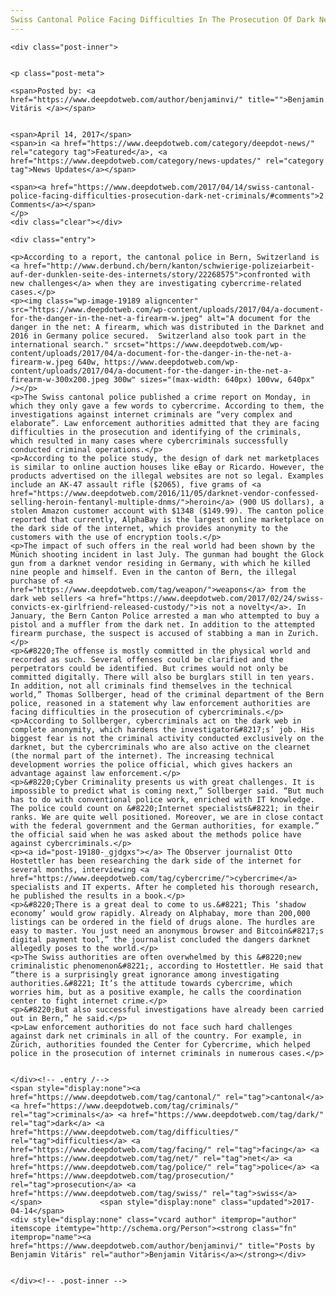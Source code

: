 ```yaml
---
Swiss Cantonal Police Facing Difficulties In The Prosecution Of Dark Net Criminals
---
```

<article class="post-listing post-19180 post type-post status-publish format-standard has-post-thumbnail hentry category-deepdot-news category-news-updates tag-cantonal tag-criminals tag-dark tag-difficulties tag-facing tag-net tag-police tag-prosecution tag-swiss">
    
    <div class="post-inner">
    
    
    <p class="post-meta">
    
    <span>Posted by: <a href="https://www.deepdotweb.com/author/benjaminvi/" title="">Benjamin Vitáris </a></span>
    
    
    <span>April 14, 2017</span>
    <span>in <a href="https://www.deepdotweb.com/category/deepdot-news/" rel="category tag">Featured</a>, <a href="https://www.deepdotweb.com/category/news-updates/" rel="category tag">News Updates</a></span>
    
    <span><a href="https://www.deepdotweb.com/2017/04/14/swiss-cantonal-police-facing-difficulties-prosecution-dark-net-criminals/#comments">2 Comments</a></span>
    </p>
    <div class="clear"></div>
    
    <div class="entry">
    
    <p>According to a report, the cantonal police in Bern, Switzerland is <a href="http://www.derbund.ch/bern/kanton/schwierige-polizeiarbeit-auf-der-dunklen-seite-des-internets/story/22268575">confronted with new challenges</a> when they are investigating cybercrime-related cases.</p>
    <p><img class="wp-image-19189 aligncenter" src="https://www.deepdotweb.com/wp-content/uploads/2017/04/a-document-for-the-danger-in-the-net-a-firearm-w.jpeg" alt="A document for the danger in the net: A firearm, which was distributed in the Darknet and 2016 in Germany police secured.  Switzerland also took part in the international search." srcset="https://www.deepdotweb.com/wp-content/uploads/2017/04/a-document-for-the-danger-in-the-net-a-firearm-w.jpeg 640w, https://www.deepdotweb.com/wp-content/uploads/2017/04/a-document-for-the-danger-in-the-net-a-firearm-w-300x200.jpeg 300w" sizes="(max-width: 640px) 100vw, 640px" /></p>
    <p>The Swiss cantonal police published a crime report on Monday, in which they only gave a few words to cybercrime. According to them, the investigations against internet criminals are “very complex and elaborate”. Law enforcement authorities admitted that they are facing difficulties in the prosecution and identifying of the criminals, which resulted in many cases where cybercriminals successfully conducted criminal operations.</p>
    <p>According to the police study, the design of dark net marketplaces is similar to online auction houses like eBay or Ricardo. However, the products advertised on the illegal websites are not so legal. Examples include an AK-47 assault rifle ($2065), five grams of <a href="https://www.deepdotweb.com/2016/11/05/darknet-vendor-confessed-selling-heroin-fentanyl-multiple-dnms/">heroin</a> (900 US dollars), a stolen Amazon customer account with $1348 ($149.99). The canton police reported that currently, AlphaBay is the largest online marketplace on the dark side of the internet, which provides anonymity to the customers with the use of encryption tools.</p>
    <p>The impact of such offers in the real world had been shown by the Münich shooting incident in last July. The gunman had bought the Glock gun from a darknet vendor residing in Germany, with which he killed nine people and himself. Even in the canton of Bern, the illegal purchase of <a href="https://www.deepdotweb.com/tag/weapon/">weapons</a> from the dark web sellers <a href="https://www.deepdotweb.com/2017/02/24/swiss-convicts-ex-girlfriend-released-custody/">is not a novelty</a>. In January, the Bern Canton Police arrested a man who attempted to buy a pistol and a muffler from the dark net. In addition to the attempted firearm purchase, the suspect is accused of stabbing a man in Zurich.</p>
    <p>&#8220;The offense is mostly committed in the physical world and recorded as such. Several offenses could be clarified and the perpetrators could be identified. But crimes would not only be committed digitally. There will also be burglars still in ten years. In addition, not all criminals find themselves in the technical world,” Thomas Sollberger, head of the criminal department of the Bern police, reasoned in a statement why law enforcement authorities are facing difficulties in the prosecution of cybercriminals.</p>
    <p>According to Sollberger, cybercriminals act on the dark web in complete anonymity, which hardens the investigator&#8217;s’ job. His biggest fear is not the criminal activity conducted exclusively on the darknet, but the cybercriminals who are also active on the clearnet (the normal part of the internet). The increasing technical development worries the police official, which gives hackers an advantage against law enforcement.</p>
    <p>&#8220;Cyber Criminality presents us with great challenges. It is impossible to predict what is coming next,” Sollberger said. “But much has to do with conventional police work, enriched with IT knowledge. The police could count on &#8220;Internet specialists&#8221; in their ranks. We are quite well positioned. Moreover, we are in close contact with the federal government and the German authorities, for example.” the official said when he was asked about the methods police have against cybercriminals.</p>
    <p><a id="post-19180-_gjdgxs"></a> The Observer journalist Otto Hostettler has been researching the dark side of the internet for several months, interviewing <a href="https://www.deepdotweb.com/tag/cybercrime/">cybercrime</a> specialists and IT experts. After he completed his thorough research, he published the results in a book.</p>
    <p>&#8220;There is a great deal to come to us.&#8221; This ‘shadow economy’ would grow rapidly. Already on Alphabay, more than 200,000 listings can be ordered in the field of drugs alone. The hurdles are easy to master. You just need an anonymous browser and Bitcoin&#8217;s digital payment tool,” the journalist concluded the dangers darknet allegedly poses to the world.</p>
    <p>The Swiss authorities are often overwhelmed by this &#8220;new criminalistic phenomenon&#8221;, according to Hostettler. He said that “there is a surprisingly great ignorance among investigating authorities.&#8221; It’s the attitude towards cybercrime, which worries him, but as a positive example, he calls the coordination center to fight internet crime.</p>
    <p>&#8220;But also successful investigations have already been carried out in Bern,” he said.</p>
    <p>Law enforcement authorities do not face such hard challenges against dark net criminals in all of the country. For example, in Zürich, authorities founded the Center for Cybercrime, which helped police in the prosecution of internet criminals in numerous cases.</p>
    
    
    </div><!-- .entry /-->
    <span style="display:none"><a href="https://www.deepdotweb.com/tag/cantonal/" rel="tag">cantonal</a> <a href="https://www.deepdotweb.com/tag/criminals/" rel="tag">criminals</a> <a href="https://www.deepdotweb.com/tag/dark/" rel="tag">dark</a> <a href="https://www.deepdotweb.com/tag/difficulties/" rel="tag">difficulties</a> <a href="https://www.deepdotweb.com/tag/facing/" rel="tag">facing</a> <a href="https://www.deepdotweb.com/tag/net/" rel="tag">net</a> <a href="https://www.deepdotweb.com/tag/police/" rel="tag">police</a> <a href="https://www.deepdotweb.com/tag/prosecution/" rel="tag">prosecution</a> <a href="https://www.deepdotweb.com/tag/swiss/" rel="tag">swiss</a></span>				<span style="display:none" class="updated">2017-04-14</span>
    <div style="display:none" class="vcard author" itemprop="author" itemscope itemtype="http://schema.org/Person"><strong class="fn" itemprop="name"><a href="https://www.deepdotweb.com/author/benjaminvi/" title="Posts by Benjamin Vitáris" rel="author">Benjamin Vitáris</a></strong></div>
    
    
    </div><!-- .post-inner -->
</article><!-- .post-listing -->

